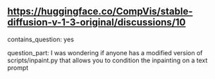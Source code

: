 ## https://huggingface.co/CompVis/stable-diffusion-v-1-3-original/discussions/10

contains_question: yes

question_part: I was wondering if anyone has a modified version of scripts/inpaint.py that allows you to condition the inpainting on a text prompt